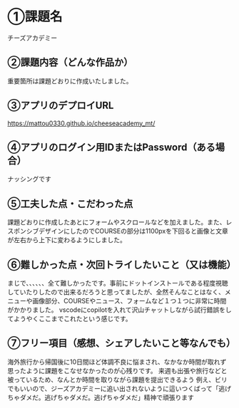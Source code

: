 # ①課題名
チーズアカデミー

## ②課題内容（どんな作品か）
重要箇所は課題どおりに作成いたしました。

## ③アプリのデプロイURL
https://mattou0330.github.io/cheeseacademy_mt/

## ④アプリのログイン用IDまたはPassword（ある場合）
ナッシングです

## ⑤工夫した点・こだわった点
課題どおりに作成したあとにフォームやスクロールなどを加えました。また、レスポンシブデザインにしたのでCOURSEの部分は1100pxを下回ると画像と文章が左右から上下に変わるようにしました。

## ⑥難しかった点・次回トライしたいこと（又は機能）
まじで、、、、、、全て難しかったです。事前にドットインストールである程度視聴していたりしたので出来るだろうと思ってましたが、全然そんなことはなく、メニューや画像部分、COURSEやニュース、フォームなど１つ１つに非常に時間がかかりました。
vscodeにcopilotを入れて沢山チャットしながら試行錯誤をしてようやくここまでこれたという感じです。

## ⑦フリー項目（感想、シェアしたいこと等なんでも）
海外旅行から帰国後に10日間ほど体調不良に悩まされ、なかなか時間が取れず思ったように課題をこなせなかったのが心残りです。
来週も出張や旅行などと被っているため、なんとか時間を取りながら課題を提出できるよう
例え、ビリでもいいので、ジーズアカデミーに追い出されないように這いつくばって「逃げちゃダメだ。逃げちゃダメだ。逃げちゃダメだ」精神で頑張ります
